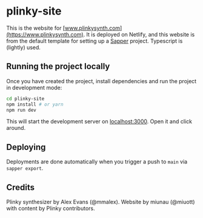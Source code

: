 # plinky-site

This is the website for [www.plinkysynth.com](https://www.plinkysynth.com). It is deployed on Netlify, and this website is from the default template for setting up a [Sapper](https://github.com/sveltejs/sapper) project. Typescript is (lightly) used.

## Running the project locally

Once you have created the project, install dependencies and run the project in development mode:

```bash
cd plinky-site
npm install # or yarn
npm run dev
```

This will start the development server on [localhost:3000](http://localhost:3000). Open it and click around.

## Deploying

Deployments are done automatically when you trigger a push to `main` via `sapper export`.

## Credits

Plinky synthesizer by Alex Evans (@mmalex). Website by miunau (@miuott) with content by Plinky contributors.
